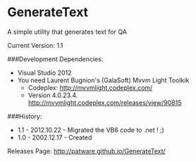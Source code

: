 GenerateText
============
A simple utility that generates text for QA
 
Current Version: 1.1

###Development Dependencies:

- Visual Studio 2012
- You need Laurent Bugnion's (GalaSoft) Mvvm Light Toolkik
	- Codeplex: http://mvvmlight.codeplex.com/
	- Version 4.0.23.4. http://mvvmlight.codeplex.com/releases/view/90815

###History: 

 - 1.1 - 2012.10.22 - Migrated the VB6 code to .net ! ;)
 - 1.0 - 2002.12.17 - Created


Releases Page: http://patware.github.io/GenerateText/